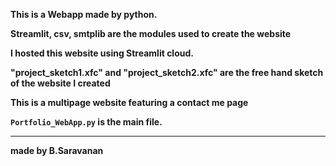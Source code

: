 **This is a Webapp made by python.**

**Streamlit, csv, smtplib are the modules used to create the website**

**I hosted this website using Streamlit cloud.**

**"project_sketch1.xfc" and "project_sketch2.xfc" are the free hand sketch of the website I created**

**This is a multipage website featuring a contact me page**

**`Portfolio_WebApp.py` is the main file.**
___

**made by B.Saravanan**